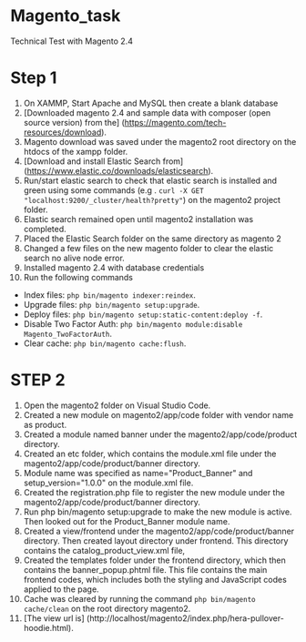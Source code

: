 # Magento_task
Technical Test with Magento 2.4

# Step 1

1.	On XAMMP, Start Apache and MySQL then create a blank database
2.	[Downloaded magento 2.4 and sample data with composer (open source version) from the] (https://magento.com/tech-resources/download).
3.	Magento download was saved under the magento2 root directory on the htdocs of the xampp folder.
4.	[Download and install Elastic Search from] (https://www.elastic.co/downloads/elasticsearch).
5.	Run/start elastic search to check that elastic search is installed and green using some commands (e.g . `curl -X GET "localhost:9200/_cluster/health?pretty"`) on the magento2 project folder.
6.	Elastic search remained open until magento2 installation was completed.
7.	Placed the Elastic Search folder on the same directory as magento 2
8.	Changed a few files on the new magento folder to clear the elastic search no alive node error.
9.	Installed magento 2.4 with database credentials
10.	Run the following commands
 - Index files: `php bin/magento indexer:reindex`.
 - Upgrade files: `php bin/magento setup:upgrade`.
 - Deploy files: `php bin/magento setup:static-content:deploy -f`.
 - Disable Two Factor Auth: `php bin/magento module:disable Magento_TwoFactorAuth`. 
 - Clear cache: `php bin/magento cache:flush`.

# STEP 2

1.	Open the magento2 folder on Visual Studio Code.
2.	Created a new module on magento2/app/code folder with vendor name as product.
3.	Created a module named banner under the magento2/app/code/product directory.
4.	Created an etc folder, which contains the module.xml file under the magento2/app/code/product/banner directory.
5.	Module name was specified as name="Product_Banner"  and setup_version="1.0.0" on the module.xml file.
6.	Created the registration.php file to register the new module under the magento2/app/code/product/banner directory.
7.	Run php bin/magento setup:upgrade to make the new module is active. Then looked out for the Product_Banner module name.
8.	Created a view/frontend under the magento2/app/code/product/banner directory. Then created layout directory under frontend. This directory contains the catalog_product_view.xml file, 
9.	Created the templates folder under the frontend directory, which then contains the banner_popup.phtml file. This file contains the main frontend codes, which includes both the styling and JavaScript codes applied to the page.
10.	Cache was cleared by running the command `php bin/magento cache/clean` on the root directory magento2.
11.	 [The view url is] (http://localhost/magento2/index.php/hera-pullover-hoodie.html).


